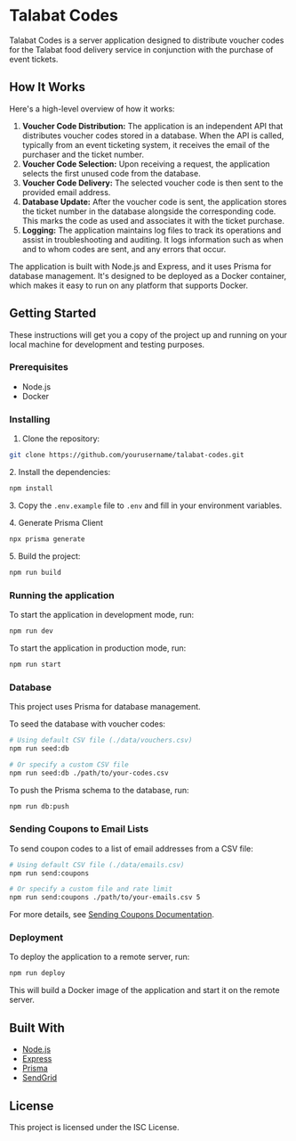 # Talabat Codes

Talabat Codes is a server application designed to distribute voucher codes for the Talabat food delivery service in conjunction with the purchase of event tickets.

## How It Works

Here's a high-level overview of how it works:

1. **Voucher Code Distribution:** The application is an independent API that distributes voucher codes stored in a database. When the API is called, typically from an event ticketing system, it receives the email of the purchaser and the ticket number.
2. **Voucher Code Selection:** Upon receiving a request, the application selects the first unused code from the database.
3. **Voucher Code Delivery:** The selected voucher code is then sent to the provided email address.
4. **Database Update:** After the voucher code is sent, the application stores the ticket number in the database alongside the corresponding code. This marks the code as used and associates it with the ticket purchase.
5. **Logging:** The application maintains log files to track its operations and assist in troubleshooting and auditing. It logs information such as when and to whom codes are sent, and any errors that occur.

The application is built with Node.js and Express, and it uses Prisma for database management. It's designed to be deployed as a Docker container, which makes it easy to run on any platform that supports Docker.

## Getting Started

These instructions will get you a copy of the project up and running on your local machine for development and testing purposes.

### Prerequisites

- Node.js
- Docker

### Installing

1. Clone the repository:

```bash
git clone https://github.com/yourusername/talabat-codes.git
```

2\. Install the dependencies:

```bash
npm install
```

3\. Copy the `.env.example` file to `.env` and fill in your environment variables.

4\. Generate Prisma Client

```bash
npx prisma generate
```

5\. Build the project:

```bash
npm run build
```

### Running the application

To start the application in development mode, run:

```bash
npm run dev
```

To start the application in production mode, run:

```bash
npm run start
```

### Database

This project uses Prisma for database management.

To seed the database with voucher codes:

```bash
# Using default CSV file (./data/vouchers.csv)
npm run seed:db

# Or specify a custom CSV file
npm run seed:db ./path/to/your-codes.csv
```

To push the Prisma schema to the database, run:

```bash
npm run db:push
```

### Sending Coupons to Email Lists

To send coupon codes to a list of email addresses from a CSV file:

```bash
# Using default CSV file (./data/emails.csv)
npm run send:coupons

# Or specify a custom file and rate limit
npm run send:coupons ./path/to/your-emails.csv 5
```

For more details, see [Sending Coupons Documentation](docs/SENDING_COUPONS.md).

### Deployment

To deploy the application to a remote server, run:

```bash
npm run deploy
```

This will build a Docker image of the application and start it on the remote server.

## Built With

- [Node.js](vscode-file://vscode-app/Applications/Visual%20Studio%20Code.app/Contents/Resources/app/out/vs/code/electron-sandbox/workbench/workbench.html)
- [Express](vscode-file://vscode-app/Applications/Visual%20Studio%20Code.app/Contents/Resources/app/out/vs/code/electron-sandbox/workbench/workbench.html)
- [Prisma](vscode-file://vscode-app/Applications/Visual%20Studio%20Code.app/Contents/Resources/app/out/vs/code/electron-sandbox/workbench/workbench.html)
- [SendGrid](vscode-file://vscode-app/Applications/Visual%20Studio%20Code.app/Contents/Resources/app/out/vs/code/electron-sandbox/workbench/workbench.html)

## License

This project is licensed under the ISC License.
